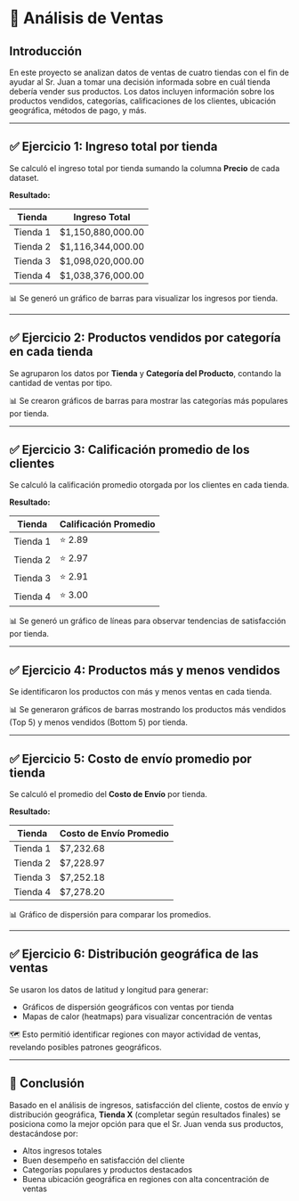 # 🛒 Análisis de Ventas

## Introducción
En este proyecto se analizan datos de ventas de cuatro tiendas con el fin de ayudar al Sr. Juan a tomar una decisión informada sobre en cuál tienda debería vender sus productos. Los datos incluyen información sobre los productos vendidos, categorías, calificaciones de los clientes, ubicación geográfica, métodos de pago, y más.

---

## ✅ Ejercicio 1: Ingreso total por tienda
Se calculó el ingreso total por tienda sumando la columna **Precio** de cada dataset.

**Resultado:**

| Tienda    | Ingreso Total      |
|-----------|--------------------|
| Tienda 1  | $1,150,880,000.00  |
| Tienda 2  | $1,116,344,000.00  |
| Tienda 3  | $1,098,020,000.00  |
| Tienda 4  | $1,038,376,000.00  |

📊 Se generó un gráfico de barras para visualizar los ingresos por tienda.

---

## ✅ Ejercicio 2: Productos vendidos por categoría en cada tienda
Se agruparon los datos por **Tienda** y **Categoría del Producto**, contando la cantidad de ventas por tipo.

📊 Se crearon gráficos de barras para mostrar las categorías más populares por tienda.

---

## ✅ Ejercicio 3: Calificación promedio de los clientes
Se calculó la calificación promedio otorgada por los clientes en cada tienda.

**Resultado:**

| Tienda    | Calificación Promedio |
|-----------|------------------------|
| Tienda 1  | ⭐️ 2.89                 |
| Tienda 2  | ⭐️ 2.97                 |
| Tienda 3  | ⭐️ 2.91                 |
| Tienda 4  | ⭐️ 3.00                 |

📊 Se generó un gráfico de líneas para observar tendencias de satisfacción por tienda.

---

## ✅ Ejercicio 4: Productos más y menos vendidos
Se identificaron los productos con más y menos ventas en cada tienda.

📊 Se generaron gráficos de barras mostrando los productos más vendidos (Top 5) y menos vendidos (Bottom 5) por tienda.

---

## ✅ Ejercicio 5: Costo de envío promedio por tienda
Se calculó el promedio del **Costo de Envío** por tienda.

**Resultado:**

| Tienda    | Costo de Envío Promedio |
|-----------|--------------------------|
| Tienda 1  | $7,232.68                |
| Tienda 2  | $7,228.97                |
| Tienda 3  | $7,252.18                |
| Tienda 4  | $7,278.20                |

📊 Gráfico de dispersión para comparar los promedios.

---

## ✅ Ejercicio 6: Distribución geográfica de las ventas
Se usaron los datos de latitud y longitud para generar:

- Gráficos de dispersión geográficos con ventas por tienda
- Mapas de calor (heatmaps) para visualizar concentración de ventas

🗺️ Esto permitió identificar regiones con mayor actividad de ventas, revelando posibles patrones geográficos.

---

## 📌 Conclusión
Basado en el análisis de ingresos, satisfacción del cliente, costos de envío y distribución geográfica, **Tienda X** (completar según resultados finales) se posiciona como la mejor opción para que el Sr. Juan venda sus productos, destacándose por:

- Altos ingresos totales
- Buen desempeño en satisfacción del cliente
- Categorías populares y productos destacados
- Buena ubicación geográfica en regiones con alta concentración de ventas
